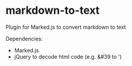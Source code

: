 # markdown-to-text
Plugin for Marked.js to convert markdown to text

Dependencies:
- Marked.js
- jQuery to decode html code (e.g. &#39 to ')
